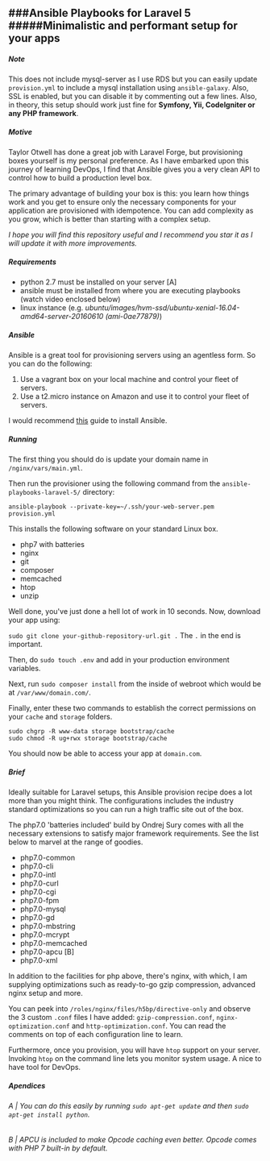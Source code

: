 ###Ansible Playbooks for Laravel 5
#####Minimalistic and performant setup for your apps
---

##### Note

This does not include mysql-server as I use RDS but you can easily update `provision.yml` to include a mysql installation using `ansible-galaxy`. Also, SSL is enabled, but you can disable it by commenting out a few lines. Also, in theory, this setup should work just fine for **Symfony, Yii, CodeIgniter or any PHP framework**.

##### Motive

Taylor Otwell has done a great job with Laravel Forge, but provisioning boxes yourself is my personal preference. As I have embarked upon this journey of learning DevOps, I find that Ansible gives you a very clean API to control how to build a production level box. 

The primary advantage of building your box is this: you learn how things work and you get to ensure only the necessary components for your application are provisioned with idempotence. You can add complexity as you grow, which is better than starting with a complex setup.

_I hope you will find this repository useful and I recommend you star it as I will update it with more improvements._

##### Requirements 

* python 2.7 must be installed on your server [A]
* ansible must be installed from where you are executing playbooks (watch video enclosed below)
* linux instance (e.g. _ubuntu/images/hvm-ssd/ubuntu-xenial-16.04-amd64-server-20160610 (ami-0ae77879)_)

##### Ansible

Ansible is a great tool for provisioning servers using an agentless form. So you can do the following:

1. Use a vagrant box on your local machine and control your fleet of servers.
2. Use a t2.micro instance on Amazon and use it to control your fleet of servers.

I would recommend [this](https://serversforhackers.com/video/ansible-installation-and-basics) guide to install Ansible.

##### Running

The first thing you should do is update your domain name in `/nginx/vars/main.yml`.

Then run the provisioner using the following command from the `ansible-playbooks-laravel-5/` directory:

`ansible-playbook --private-key=~/.ssh/your-web-server.pem provision.yml`

This installs the following software on your standard Linux box.

* php7 with batteries
* nginx
* git
* composer
* memcached
* htop
* unzip

Well done, you've just done a hell lot of work in 10 seconds. Now, download your app using:

`sudo git clone your-github-repository-url.git .` The `.` in the end is important.

Then, do `sudo touch .env` and add in your production environment variables.

Next, run `sudo composer install` from the inside of webroot which would be at `/var/www/domain.com/`. 

Finally, enter these two commands to establish the correct permissions on your `cache` and `storage` folders. 

```
sudo chgrp -R www-data storage bootstrap/cache
sudo chmod -R ug+rwx storage bootstrap/cache
```

You should now be able to access your app at `domain.com`.


##### Brief

Ideally suitable for Laravel setups, this Ansible provision recipe does a lot more than you might think. The configurations includes the industry standard optimizations so you can run a high traffic site out of the box. 

The php7.0 'batteries included' build by Ondrej Sury comes with all the necessary extensions to satisfy major framework requirements. See the list below to marvel at the range of goodies.


* php7.0-common
* php7.0-cli
* php7.0-intl
* php7.0-curl
* php7.0-cgi
* php7.0-fpm
* php7.0-mysql
* php7.0-gd
* php7.0-mbstring
* php7.0-mcrypt
* php7.0-memcached
* php7.0-apcu [B]
* php7.0-xml

In addition to the facilities for php above, there's nginx, with which, I am supplying optimizations such as ready-to-go gzip compression, advanced nginx setup and more.

You can peek into `/roles/nginx/files/h5bp/directive-only` and observe the 3 custom `.conf` files I have added: `gzip-compression.conf`, `nginx-optimization.conf` and `http-optimization.conf`. You can read the comments on top of each configuration line to learn.

Furthermore, once you provision, you will have `htop` support on your server. Invoking `htop` on the command line lets you monitor system usage. A nice to have tool for DevOps. 

##### Apendices

###### A | _You can do this easily by running `sudo apt-get update` and then `sudo apt-get install python`_.

###### B | _APCU is included to make Opcode caching even better. Opcode comes with PHP 7 built-in by default_.
